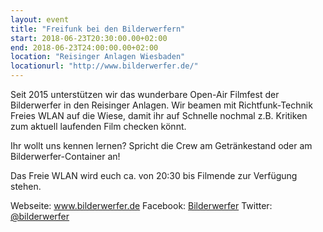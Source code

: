 ```yaml
---
layout: event
title: "Freifunk bei den Bilderwerfern"
start: 2018-06-23T20:30:00.00+02:00
end: 2018-06-23T24:00:00.00+02:00
location: "Reisinger Anlagen Wiesbaden"
locationurl: "http://www.bilderwerfer.de/"
---
```


Seit 2015 unterstützen wir das wunderbare Open-Air Filmfest der Bilderwerfer in den Reisinger Anlagen.
Wir beamen mit Richtfunk-Technik Freies WLAN auf die Wiese, damit ihr auf Schnelle nochmal z.B. Kritiken zum aktuell laufenden Film checken könnt.

Ihr wollt uns kennen lernen? Spricht die Crew am Getränkestand oder am Bilderwerfer-Container an!

Das Freie WLAN wird euch ca. von 20:30 bis Filmende zur Verfügung stehen.

Webseite: <a href="http://www.bilderwerfer.de">www.bilderwerfer.de</a>
Facebook: <a href="https://www.facebook.com/bilderwerfer">Bilderwerfer</a>
Twitter: <a href="https://twitter.com/bilderwerfer">@bilderwerfer</a>
